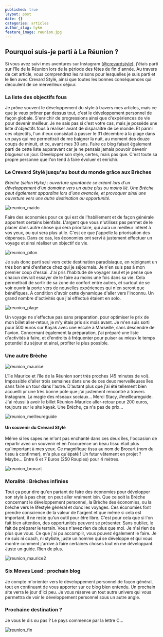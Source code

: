 ```yaml
---
published: true
layout: post
date: {}
categories: articles
author_slug: hyke
feature_image: reunion.jpg
---
```

## Pourquoi suis-je parti à La Réunion ?

Si vous avez suivi mes aventures sur Instagram ([@crevardstyle](https://www.instagram.com/crevardstyle/)), j'étais parti sur l'île de la Réunion lors de la période des fêtes de fin d'année. Au travers de cet article, vous comprendrez les raisons pour lesquelles je suis parti et le lien avec Crevard Stylé, ainsi que toutes les bonnes conséquences qui découlent de ce merveilleux séjour.

### La liste des objectifs fous

Je prône souvent le développement du style à travers mes articles, mais ce que je veux prôner par dessus tout, c'est le développement personnel de façon globale. S'enrichir de progressions ainsi que d'expériences de vie pour devenir meilleur.
Je ne sais pas si c'est votre cas, mais je possède une liste d'objectifs fous à réaliser avant de disparaître de ce monde. Et parmi ces objectifs, l'un d'eux consistait à passer le 31 décembre à la plage dans un pays qui me permettrait de me baigner la nuit, au moment des douze coups de minuit, et ce, avant mes 30 ans. Faire ce blog faisait également parti de cette liste auparavant car je ne pensais jamais pouvoir devenir blogueur un jour. Développer son style, certes, mais pas que. C'est toute sa propre personne que l'on tend à faire évoluer et enrichir.

### Le Crevard Stylé jusqu'au bout du monde grâce aux Brèches

*Brèche (selon Hyke) : ouverture spontanée se créant lors d'un développement d'un domaine vers un autre plus ou moins lié. Une Brèche peut également apparaître lors d'une avancée, et provoquer ainsi une ouverture vers une autre destination ou opportunité.*

![reunion_maido]({{site.url}}/{{site.baseurl}}img/reunion_maido.jpg)

Faire des économies pour ce qui est de l'habillement et de façon générale apportent certains bienfaits. L'argent que vous n'utilisez pas permet de le placer dans autre chose qui sera prioritaire, qui aura un meilleur intêret à vos yeux, ou qui sera plus utile. C'est ce que j'appelle la priorisation des dépenses. Dans ce cas, les économies ont servi à justement effectuer un voyage et ainsi réaliser un objectif de vie. 

![reunion_piton]({{site.url}}/{{site.baseurl}}img/reunion_piton.jpg)

Je suis donc parti seul vers cette destination paradisiaque, en rejoignant un très bon ami d'enfance chez qui je séjournais. Je n'en suis pas à mon premier coup d'essai. J'ai pris l'habitude de voyager seul et je pense que chacun devrait essayer de le faire au moins une fois dans sa vie. Cela permettrait de sortir de sa zone de confort entre autres, et surtout de se voir ouvrir la porte vers de nouvelles expériences qui n'en seront que bénéfiques. A condition d'avoir cette dynamique d'aller vers l'inconnu. Un grand nombre d'activités que j'ai effectué étaient en solo. 

![reunion_plage]({{site.url}}/{{site.baseurl}}img/reunion_plage.jpg)

Un voyage ne s'effectue pas sans préparation. pour optimiser le prix de mon billet aller-retour, je m'y étais pris six mois avant. Je m'en suis sorti pour 500 euros sur Kayak avec une escale à Marseille, sans descendre de l'avion. Concernant également la préparation, j'ai préparé une liste d'activités à faire, et d'endroits à fréquenter pour puiser au mieux le temps potentiel du séjour et ainsi, profiter le plus possible.

### Une autre Brèche

![reunion_maurice]({{site.url}}/{{site.baseurl}}img/reunion_maurice.jpg)

L'île Maurice et l'île de la Réunion sont très proches (45 minutes de vol). Impossible d'aller trois semaines dans une de ces deux merveilleuses îles sans faire un tour dans l'autre. D'autant plus que j'ai été tellement bien accueilli pr une très bonne pote que j'ai justement rencontré à travers Instagram. La magie des réseaux sociaux... Merci Stacy, #meilleureguide. J'ai réussi à avoir le billet Réunion-Maurice aller-retour pour 200 euros, toujours sur le site kayak. Une Brèche, ça n'a pas de prix...

![reunion_meilleureguide]({{site.url}}/{{site.baseurl}}img/reunion_meilleureguide.jpg)

#### Un souvenir du Crevard Stylé

Même si les sapes ne m'ont pas enchanté dans ces deux îles, l'occasion de repartir avec un souvenir et en l'occurence un beau tissu était plus qu'important à mes yeux. Ce magnifique tissu au nom de Brocart (nom du tissu à confirmer), m'a plus qu'épaté ! Un futur vêtement en projet ? Maybe...
Entre 6 et 7 Euros (250 Roupies) pour 4 mètres.

![reunion_brocart]({{site.url}}/{{site.baseurl}}img/reunion_brocart.jpg)

### Moralité : Brèches infinies

Tout ça pour dire qu'en partant de faire des économies pour développer son style à pas cher, on peut aller vraiment loin. Que ce soit la Brèche concernant le développement personnel, la Brèche des économies, ou la brèche vers le lifestyle général et donc les voyages. Ces économies font prendre conscience de la valeur de l'argent et que même si cela est important, il ne reste qu'un outil pour être libre. C'est pour cela que si l'on fait bien attention, des opportunités peuvent se présenter. Sans oublier, le fait de préparer le terrain. 
Vous n'avez rien de plus que moi. Je n'ai rien de plus que vous. Ce que j'ai pu accomplir, vous pouvez également le faire. Je ne suis ni coach, ni styliste, juste un homme qui se développe et qui vous montre comment j'arrive à faire certaines choses tout en me développant. Juste un guide. Rien de plus.

![reunion_maurice2]({{site.url}}/{{site.baseurl}}img/reunion_maurice2.jpg)

### Six Moves Lead : prochain blog

Je compte m'orienter vers le développement personnel de façon général, tout en continuant de vous apporter sur ce blog bien entendu. Un prochain site verra le jour d'ici peu. Je vous réserve un tout autre univers qui vous permettra de voir le développement personnel sous un autre angle.

### Prochaine destination ? 

Je vous le dis ou pas ? Le pays commence par la lettre C...

![reunion_fin]({{site.url}}/{{site.baseurl}}img/reunion_fin.jpg)
